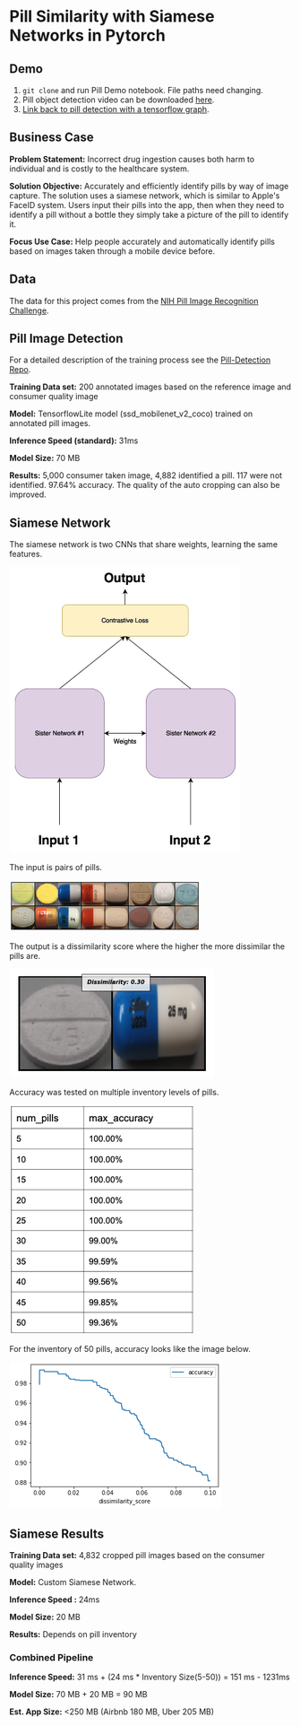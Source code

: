 # Pill Similarity with Siamese Networks in Pytorch

## Demo
1. ```git clone``` and run Pill Demo notebook. File paths need changing.
2. Pill object detection video can be downloaded [here](https://github.com/mepotts/Pill-Detection/blob/master/pill-detect-demo.mp4).
3. [Link back to pill detection with a tensorflow graph](https://github.com/mepotts/Pill-Detection).

## Business Case
**Problem Statement:** Incorrect drug ingestion causes both harm to individual and is costly to the healthcare system.

**Solution Objective:** Accurately and efficiently identify pills by way of image capture. The solution uses a siamese network, which is similar to Apple's FaceID system. Users input their pills into the app, then when they need to identify a pill without a bottle they simply take a picture of the pill to identify it. 

**Focus Use Case:**  Help people accurately and automatically identify pills based on images taken through a mobile device before. 

## Data

The data for this project comes from the [NIH Pill Image Recognition Challenge](https://pir.nlm.nih.gov/challenge/).

## Pill Image Detection

For a detailed description of the training process see the [Pill-Detection Repo](https://github.com/mepotts/Pill-Detection).

**Training Data set:** 200 annotated images based on the reference image and consumer quality image

**Model:** TensorflowLite model (ssd_mobilenet_v2_coco) trained on annotated pill images. 

**Inference Speed (standard):**  31ms

**Model Size:** 70 MB

**Results:** 5,000 consumer taken image, 4,882 identified a pill. 117 were not identified. 97.64% accuracy. The quality of the auto cropping can also be improved.

## Siamese Network

The siamese network is two CNNs that share weights, learning the same features. 

![](https://raw.githubusercontent.com/mepotts/Pill-Siamese-Network/master/images/siamese-network.png)

The input is pairs of pills. 

![](https://raw.githubusercontent.com/mepotts/Pill-Siamese-Network/master/images/pill-pairings.png)

The output is a dissimilarity score where the higher the more dissimilar the pills are. 

![](https://raw.githubusercontent.com/mepotts/Pill-Siamese-Network/master/images/network-output.png)

Accuracy was tested on multiple inventory levels of pills. 

![](https://raw.githubusercontent.com/mepotts/Pill-Siamese-Network/master/images/accuracy-inventory.png)

For the inventory of 50 pills, accuracy looks like the image below.

![](https://raw.githubusercontent.com/mepotts/Pill-Siamese-Network/master/images/accuracy-50.png)

## Siamese Results

**Training Data set:** 4,832 cropped pill images based on the consumer quality images

**Model:** Custom Siamese Network. 

**Inference Speed :**  24ms

**Model Size:** 20 MB

**Results:** Depends on pill inventory

### Combined Pipeline

**Inference Speed:** 31 ms + (24 ms * Inventory Size(5-50)) = 151 ms - 1231ms

**Model Size:**  70 MB + 20 MB = 90 MB

**Est. App Size:** <250 MB (Airbnb 180 MB, Uber 205 MB)
